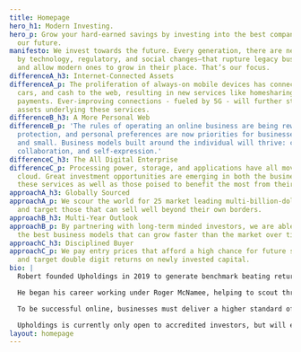 ```yaml
---
title: Homepage
hero_h1: Modern Investing.
hero_p: Grow your hard-earned savings by investing into the best companies building
  our future.
manifesto: We invest towards the future. Every generation, there are new market forces—driven
  by technology, regulatory, and social changes—that rupture legacy business models
  and allow modern ones to grow in their place. That’s our focus.
differenceA_h3: Internet-Connected Assets
differenceA_p: The proliferation of always-on mobile devices has connected our houses,
  cars, and cash to the web, resulting in new services like homesharing and digital
  payments. Ever-improving connections - fueled by 5G - will further strengthen the
  assets underlying these services.
differenceB_h3: A More Personal Web
differenceB_p: 'The rules of operating an online business are being rewritten. Privacy,
  protection, and personal preferences are now priorities for businesses both big
  and small. Business models built around the individual will thrive: curated experiences,
  collaboration, and self-expression.'
differenceC_h3: The All Digital Enterprise
differenceC_p: Processing power, storage, and applications have all moved into the
  cloud. Great investment opportunities are emerging in both the businesses providing
  these services as well as those poised to benefit the most from their use.
approachA_h3: Globally Sourced
approachA_p: We scour the world for 25 market leading multi-billion-dollar companies,
  and target those that can sell well beyond their own borders.
approachB_h3: Multi-Year Outlook
approachB_p: By partnering with long-term minded investors, we are able to select
  the best business models that can grow faster than the market over time.
approachC_h3: Disciplined Buyer
approachC_p: We pay entry prices that afford a high chance for future share appreciation,
  and target double digit returns on newly invested capital.
bio: |
  Robert founded Upholdings in 2019 to generate benchmark beating returns for the next generation of investors.

  He began his career working under Roger McNamee, helping to scout through new opportunities created by the early rise of the internet. He then joined Everlane to help scale an online-first retailer into an internationally recognized brand.

  To be successful online, businesses must deliver a higher standard of transparency, quality, and price. Upholdings was borne out of the opportunity to do exactly that with investing.

  Upholdings is currently only open to accredited investors, but will eventually be accessible via a tax- and fee-efficient ETF.
layout: homepage
---
```


